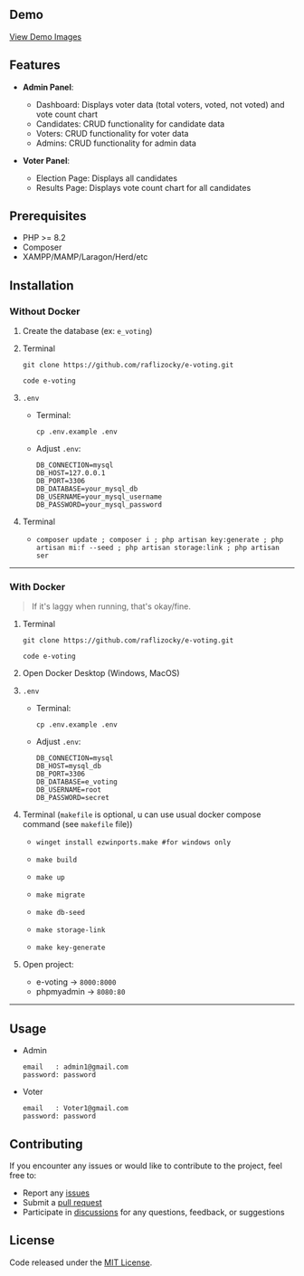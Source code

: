 ## Demo

<a href="https://github.com/raflizocky/e-voting/blob/main/demo-img/Demo.md">View Demo Images</a>

## Features

-   **Admin Panel**:

    -   Dashboard: Displays voter data (total voters, voted, not voted) and vote count chart
    -   Candidates: CRUD functionality for candidate data
    -   Voters: CRUD functionality for voter data
    -   Admins: CRUD functionality for admin data

-   **Voter Panel**:
    -   Election Page: Displays all candidates
    -   Results Page: Displays vote count chart for all candidates

## Prerequisites

-   PHP >= 8.2
-   Composer
-   XAMPP/MAMP/Laragon/Herd/etc

## Installation

### Without Docker

1. Create the database (ex: `e_voting`)

2. Terminal

    ```shell
    git clone https://github.com/raflizocky/e-voting.git
    ```

    ```shell
    code e-voting
    ```

3. `.env`

    - Terminal:
        ```shell
        cp .env.example .env
        ```
    - Adjust `.env`:
        ```shell
        DB_CONNECTION=mysql
        DB_HOST=127.0.0.1
        DB_PORT=3306
        DB_DATABASE=your_mysql_db
        DB_USERNAME=your_mysql_username
        DB_PASSWORD=your_mysql_password
        ```

4. Terminal
    - ```shell
      composer update ; composer i ; php artisan key:generate ; php artisan mi:f --seed ; php artisan storage:link ; php artisan ser
      ```

---

### With Docker

> If it's laggy when running, that's okay/fine.

1. Terminal

    ```shell
    git clone https://github.com/raflizocky/e-voting.git
    ```

    ```shell
    code e-voting
    ```

2. Open Docker Desktop (Windows, MacOS)

3. `.env`

    - Terminal:
        ```shell
        cp .env.example .env
        ```
    - Adjust `.env`:
        ```shell
        DB_CONNECTION=mysql
        DB_HOST=mysql_db
        DB_PORT=3306
        DB_DATABASE=e_voting
        DB_USERNAME=root
        DB_PASSWORD=secret
        ```

4. Terminal (`makefile` is optional, u can use usual docker compose command (see `makefile` file))

    - ```shell
      winget install ezwinports.make #for windows only
      ```
    - ```shell
      make build
      ```
    - ```shell
      make up
      ```
    - ```shell
      make migrate
      ```
    - ```shell
      make db-seed
      ```
    - ```shell
      make storage-link
      ```
    - ```shell
      make key-generate
      ```

5. Open project:
    - e-voting -> `8000:8000`
    - phpmyadmin -> `8080:80`

---

## Usage

-   Admin

    ```shell
    email   : admin1@gmail.com
    password: password
    ```

-   Voter
    ```shell
    email   : Voter1@gmail.com
    password: password
    ```

## Contributing

If you encounter any issues or would like to contribute to the project, feel free to:

-   Report any [issues](https://github.com/raflizocky/e-voting/issues)
-   Submit a [pull request](https://github.com/raflizocky/e-voting/pulls)
-   Participate in [discussions](https://github.com/raflizocky/e-voting/discussions) for any questions, feedback, or suggestions

## License

Code released under the [MIT License](https://github.com/raflizocky/e-voting/blob/main/LICENSE).
